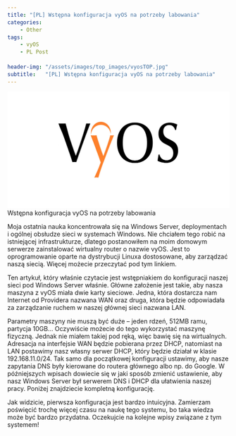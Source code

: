 ```yaml
---
title: "[PL] Wstępna konfiguracja vyOS na potrzeby labowania"
categories:
    - Other
tags:
    - vyOS
    - PL Post

header-img: "/assets/images/top_images/vyosTOP.jpg"
subtitle:   "[PL] Wstępna konfiguracja vyOS na potrzeby labowania"
---
```

![[PL] Wstępna konfiguracja vyOS na potrzeby labowania](/assets/images/top_images/vyosTOP.jpg)Wstępna konfiguracja vyOS na potrzeby labowania

Moja ostatnia nauka koncentrowała się na Windows Server, deploymentach i ogólnej obsłudze sieci w systemach Windows. Nie chciałem tego robić na istniejącej infrastrukturze, dlatego postanowiłem na moim domowym serwerze zainstalować wirtualny router o nazwie vyOS. Jest to oprogramowanie oparte na dystrybucji Linuxa dostosowane, aby zarządzać naszą siecią. Więcej możecie przeczytać pod tym linkiem.

Ten artykuł, który właśnie czytacie jest wstępniakiem do konfiguracji naszej sieci pod Windows Server właśnie. Główne założenie jest takie, aby nasza maszyna z vyOS miała dwie karty sieciowe. Jedna, która dostarcza nam Internet od Providera nazwana WAN oraz druga, która będzie odpowiadała za zarządzanie ruchem w naszej głównej sieci nazwana LAN.

Parametry maszyny nie muszą być duże – jeden rdzeń, 512MB ramu, partycja 10GB… Oczywiście możecie do tego wykorzystać maszynę fizyczną. Jednak nie miałem takiej pod ręką, więc bawię się na wirtualnych.
Adresacja na interfejsie WAN będzie pobierana przez DHCP, natomiast na LAN postawimy nasz własny serwer DHCP, który będzie działał w klasie 192.168.11.0/24. Tak samo dla początkowej konfiguracji ustawimy, aby nasze zapytania DNS były kierowane do routera głównego albo np. do Google. W późniejszych wpisach dowiecie się w jaki sposób zmienić ustawienie, aby nasz Windows Server był serwerem DNS i DHCP dla ułatwienia naszej pracy.
Poniżej znajdziecie kompletną konfigurację.

<script src="https://gist.github.com/dzejzipl/7e8023a7394f6fe7e8c9da06eaefd84f.js"></script>

Jak widzicie, pierwsza konfiguracja jest bardzo intuicyjna. Zamierzam poświęcić trochę więcej czasu na naukę tego systemu, bo taka wiedza może być bardzo przydatna.
Oczekujcie na kolejne wpisy związane z tym systemem!
